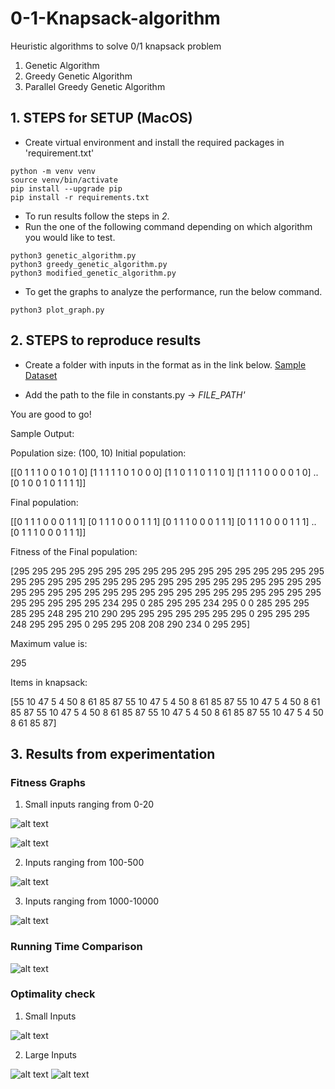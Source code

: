 # 0-1-Knapsack-algorithm
Heuristic algorithms to solve 0/1 knapsack problem
1. Genetic Algorithm
2. Greedy Genetic Algorithm
3. Parallel Greedy Genetic Algorithm

## 1. STEPS for SETUP (MacOS)
- Create virtual environment and install the required packages in 'requirement.txt'

`python -m venv venv`\
`source venv/bin/activate`\
`pip install --upgrade pip`\
`pip install -r requirements.txt`

- To run results follow the steps in *2*.
- Run the one of the following command depending on which algorithm you would like to test.

`python3 genetic_algorithm.py`\
`python3 greedy_genetic_algorithm.py`\
`python3 modified_genetic_algorithm.py`

- To get the graphs to analyze the performance, run the below command.

`python3 plot_graph.py`

## 2. STEPS to reproduce results
- Create a folder with inputs in the format as in the link below.
[Sample Dataset](http://artemisa.unicauca.edu.co/~johnyortega/instances_01_KP/)

- Add the path to the file in constants.py -> *FILE_PATH'*

You are good to go!

Sample Output:

Population size: (100, 10)
Initial population: 

[[0 1 1 1 0 0 1 0 1 0]
 [1 1 1 1 1 0 1 0 0 0]
 [1 1 0 1 1 0 1 1 0 1]
 [1 1 1 1 0 0 0 0 1 0]
 ..
 [0 1 0 0 1 0 1 1 1 1]]

Final population: 

[[0 1 1 1 0 0 0 1 1 1]
 [0 1 1 1 0 0 0 1 1 1]
 [0 1 1 1 0 0 0 1 1 1]
 [0 1 1 1 0 0 0 1 1 1]
 ..
 [0 1 1 1 0 0 0 1 1 1]]

Fitness of the Final population: 

[295 295 295 295 295 295 295 295 295 295 295 295 295 295 295 295 295 295
 295 295 295 295 295 295 295 295 295 295 295 295 295 295 295 295 295 295
 295 295 295 295 295 295 295 295 295 295 295 295 295 295 295 295 295 295
 295 295 234 295   0 285 295 295 234 295   0   0 285 295 295 285 295 248
 295 210 290 295 295 295 295 295 295 295   0 295 295 295 248 295 295 295
   0 295 295 208 208 290 234   0 295 295]

Maximum value is: 

295 

Items in knapsack: 

[55 10 47  5  4 50  8 61 85 87 55 10 47  5  4 50  8 61 85 87 55 10 47  5
  4 50  8 61 85 87 55 10 47  5  4 50  8 61 85 87 55 10 47  5  4 50  8 61
 85 87 55 10 47  5  4 50  8 61 85 87]

## 3. Results from experimentation

### Fitness Graphs

1. Small inputs ranging from 0-20

![alt text](saved_experiments/small.png)

![alt text](saved_experiments/small_fitness.png)

2. Inputs ranging from 100-500 

![alt text](saved_experiments/large_fitness1.png)

3. Inputs ranging from 1000-10000

![alt text](saved_experiments/big_fitness.png)

### Running Time Comparison

![alt text](saved_experiments/running_time.png)

### Optimality check

1. Small Inputs

![alt text](saved_experiments/small_optimal.png)

2. Large Inputs

![alt text](saved_experiments/large_optimal.png)
![alt text](saved_experiments/Huge_Optimal.png)